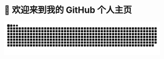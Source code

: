 # 👋 欢迎来到我的 GitHub 个人主页


![ ](https://raw.githubusercontent.com/hoochanlon/hoochanlon/master/assets/github-contribution-grid-snake.svg)
